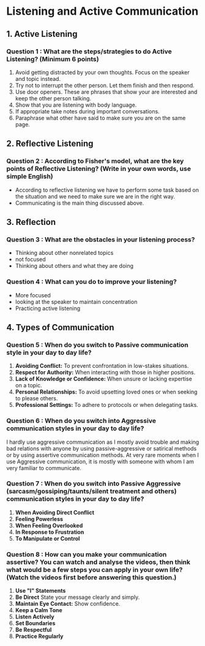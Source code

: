 # Listening and Active Communication

## 1. Active Listening

### Question 1 : What are the steps/strategies to do Active Listening? (Minimum 6 points)

1. Avoid getting distracted by your own thoughts. Focus on the speaker and topic instead.
2. Try not to interrupt the other person. Let them finish and then respond.
3. Use door openers. These are phrases that show your are interested and keep the other person talking.
4. Show that you are listening with body language.
5. If appropriate take notes during important conversations.
6. Paraphrase what other have said to make sure you are on the same page.

## 2. Reflective Listening

### Question 2 : According to Fisher's model, what are the key points of Reflective Listening? (Write in your own words, use simple English)

- According to reflective listening we have to perform some task based on the situation and we need to make sure we are in the right way.
- Communicating is the main thing discussed above.

## 3. Reflection

### Question 3 : What are the obstacles in your listening process?

- Thinking about other nonrelated topics
- not focused
- Thinking about others and what they are doing

### Question 4 : What can you do to improve your listening?

- More focused 
- looking at the speaker to maintain concentration
- Practicing active listening

## 4. Types of Communication

### Question 5 : When do you switch to Passive communication style in your day to day life?

1) **Avoiding Conflict:** To prevent confrontation in low-stakes situations.
2) **Respect for Authority:** When interacting with those in higher positions.
3) **Lack of Knowledge or Confidence:** When unsure or lacking expertise on a topic.
4) **Personal Relationships:** To avoid upsetting loved ones or when seeking to please others.
5) **Professional Settings:** To adhere to protocols or when delegating tasks.

### Question 6 : When do you switch into Aggressive communication styles in your day to day life?

I hardly use aggressive communication as I mostly avoid trouble and making bad relations with anyone by using passive-aggressive or satirical methods or by using assertive communication methods. At very rare moments when I use Aggressive communication, it is mostly with someone with whom I am very familiar to communicate.

### Question 7 : When do you switch into Passive Aggressive (sarcasm/gossiping/taunts/silent treatment and others) communication styles in your day to day life?

1) **When Avoiding Direct Conflict** 
2) **Feeling Powerless** 
3) **When Feeling Overlooked** 
4) **In Response to Frustration** 
5) **To Manipulate or Control** 

### Question 8 : How can you make your communication assertive? You can watch and analyse the videos, then think what would be a few steps you can apply in your own life? (Watch the videos first before answering this question.)

1) **Use "I" Statements**
2) **Be Direct** State your message clearly and simply.
3) **Maintain Eye Contact:** Show confidence.
4) **Keep a Calm Tone** 
5) **Listen Actively** 
6) **Set Boundaries**
7) **Be Respectful**
8) **Practice Regularly**


